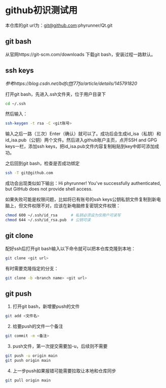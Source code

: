 # github初识测试用

本仓库的git url为：git@github.com:phyrunner/Qt.git

## git bash
从官网https://git-scm.com/downloads 
下载git bash，安装过程一路默认。

## ssh keys
*参考https://blog.csdn.net/bdfcfff77fa/article/details/145791820*

打开git bash，先进入.ssh文件夹，位于用户目录下
```bash
cd ~/.ssh
```
然后输入：
```bash
ssh-keygen -t rsa -C <git账号>
```
输入之后一路（三次）Enter（确认）就可以了。成功后会生成id_isa（私钥）和id_isa.pub（公钥）两个文件。然后进入github账户主页，点开SSH and GPG keys一栏，添加ssh keys，把id_isa.pub文件内容复制粘贴到key中即可添加成功。

之后回到git bash，检查是否成功绑定
```bash
ssh -T git@github.com
```
成功会出现类似如下输出：Hi phyrunner! You've successfully authenticated, but GitHub does not provide shell access.

如果失败可能是权限问题，比如将已有账号的ssh keys公钥私钥文件复制到新电脑上，但文件权限不对，应该在新电脑修复密钥文件权限：
```bash
chmod 600 ~/.ssh/id_rsa      # 私钥必须设为仅用户可读写
chmod 644 ~/.ssh/id_rsa.pub  # 公钥可读
```

## git clone
配好ssh后打开git bash输入以下命令就可以把本仓库克隆到本地：
```bash
git clone <git url>
```

有时需要克隆指定的分支：
```bash
git clone -b <branch name> <git url>
```

## git push
1. 打开git bash，新增要push的文件
```bash
git add <文件名>
```

2. 给要push的文件一个备注
```bash
git commit -m <备注>
```

3. push文件，第一次提交需要加-u，后续则不需要
```bash
git push -u origin main
git push origin main
```

4. 上一步push如果报错可能需要拉取让本地和仓库同步
```bash
git pull origin main
```
